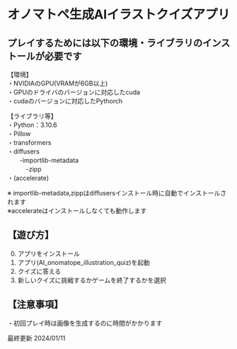 # オノマトペ生成AIイラストクイズアプリ

## プレイするためには以下の環境・ライブラリのインストールが必要です

【環境】  
・NVIDIAのGPU(VRAMが6GB以上)  
・GPUのドライバのバージョンに対応したcuda  
・cudaのバージョンに対応したPythorch  
  

    
【ライブラリ等】  
・Python：3.10.6  
・Pillow  
・transformers  
・diffusers  
　　-importlib-metadata  
  　　　-zipp  
・(accelerate)  
  
※ importlib-metadata,zippはdiffusersインストール時に自動でインストールされます  
※accelerateはインストールしなくても動作します


## 【遊び方】

0. アプリをインストール  
1. アプリ(AI_onomatope_illustration_quiz)を起動  
2. クイズに答える  
3. 新しいクイズに挑戦するかゲームを終了するかを選択  


## 【注意事項】

・初回プレイ時は画像を生成するのに時間がかかります


最終更新 2024/01/11

